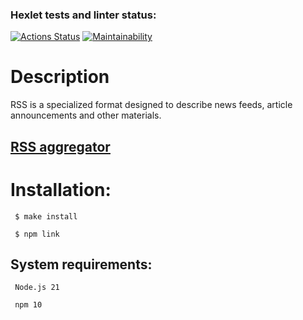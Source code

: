 ### Hexlet tests and linter status:
[![Actions Status](https://github.com/mrkafcha/frontend-project-11/actions/workflows/hexlet-check.yml/badge.svg)](https://github.com/mrkafcha/frontend-project-11/actions)
[![Maintainability](https://api.codeclimate.com/v1/badges/11b3f9b67ae5e64260ab/maintainability)](https://codeclimate.com/github/mrkafcha/frontend-project-11/maintainability)

# Description

RSS is a specialized format designed to describe news feeds, article announcements and other materials.
## [RSS aggregator](https://frontend-project-11-alpha-orpin.vercel.app/)

# Installation:

```
 $ make install

 $ npm link
```
## System requirements:

```
 Node.js 21

 npm 10
```
